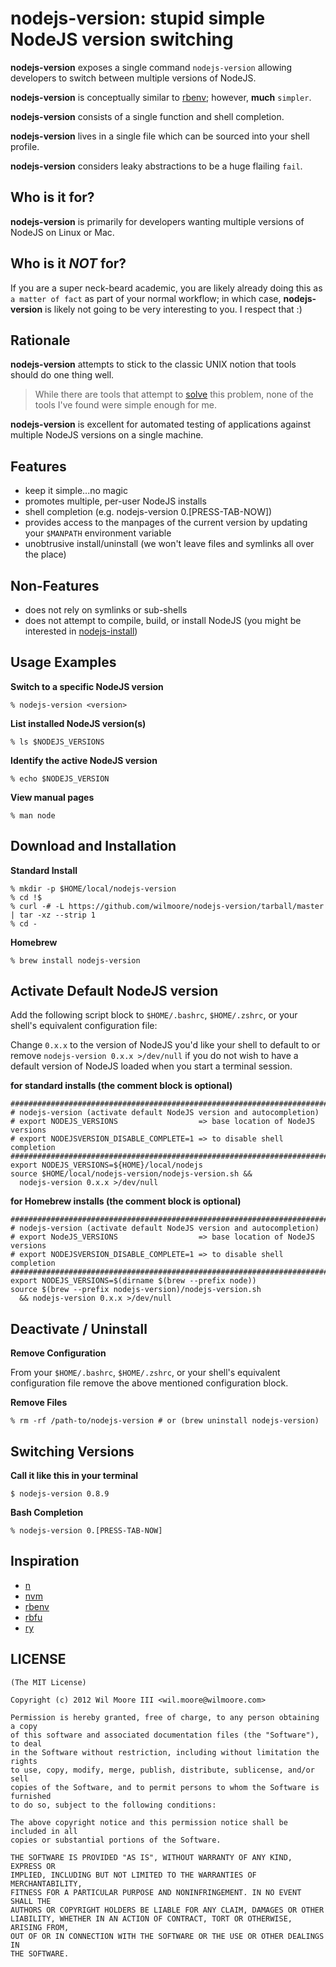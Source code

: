 nodejs-version: stupid simple NodeJS version switching
============================================================


**nodejs-version** exposes a single command `nodejs-version` allowing developers to switch between multiple versions of NodeJS.

**nodejs-version** is conceptually similar to [rbenv](https://github.com/sstephenson/rbenv); however, **much** `simpler`.

**nodejs-version** consists of a single function and shell completion.

**nodejs-version** lives in a single file which can be sourced into your shell profile.

**nodejs-version** considers leaky abstractions to be a huge flailing `fail`.


Who is it for?
----------------------------

**nodejs-version** is primarily for developers wanting multiple versions of NodeJS on Linux or Mac.


Who is it _NOT_ for?
----------------------------

If you are a super neck-beard academic, you are likely already doing this as `a matter of fact` as part of your normal workflow;
in which case, **nodejs-version** is likely not going to be very interesting to you. I respect that :)


Rationale
----------------------------

**nodejs-version** attempts to stick to the classic UNIX notion that tools should do one thing well.

>   While there are tools that attempt to [solve](http://www.gnu.org/s/stow/) this problem, none of the tools I've found were simple enough for me.

**nodejs-version** is excellent for automated testing of applications against multiple NodeJS versions on a single machine.


Features
----------------------------

-   keep it simple...no magic
-   promotes multiple, per-user NodeJS installs
-   shell completion (e.g. nodejs-version 0.[PRESS-TAB-NOW])
-   provides access to the manpages of the current version by updating your `$MANPATH` environment variable
-   unobtrusive install/uninstall (we won't leave files and symlinks all over the place)


Non-Features
----------------------------

-   does not rely on symlinks or sub-shells
-   does not attempt to compile, build, or install NodeJS (you might be interested in [nodejs-install](http://github.com/wilmoore/nodejs-install))


Usage Examples
----------------------------

**Switch to a specific NodeJS version**

    % nodejs-version <version>

**List installed NodeJS version(s)**

    % ls $NODEJS_VERSIONS

**Identify the active NodeJS version**

    % echo $NODEJS_VERSION

**View manual pages**

    % man node


Download and Installation
----------------------------

**Standard Install**

    % mkdir -p $HOME/local/nodejs-version
    % cd !$
    % curl -# -L https://github.com/wilmoore/nodejs-version/tarball/master | tar -xz --strip 1
    % cd -

**Homebrew**

    % brew install nodejs-version


Activate Default NodeJS version
----------------------------

Add the following script block to `$HOME/.bashrc`, `$HOME/.zshrc`, or your shell's equivalent configuration file:

Change `0.x.x` to the version of NodeJS you'd like your shell to default to or remove `nodejs-version 0.x.x >/dev/null` if you do not wish to have a default version of NodeJS loaded when you start a terminal session.

**for standard installs (the comment block is optional)**

    ########################################################################################
    # nodejs-version (activate default NodeJS version and autocompletion)
    # export NODEJS_VERSIONS                  => base location of NodeJS versions
    # export NODEJSVERSION_DISABLE_COMPLETE=1 => to disable shell completion
    ########################################################################################
    export NODEJS_VERSIONS=${HOME}/local/nodejs
    source $HOME/local/nodejs-version/nodejs-version.sh &&
      nodejs-version 0.x.x >/dev/null

**for Homebrew installs (the comment block is optional)**

    ########################################################################################
    # nodejs-version (activate default NodeJS version and autocompletion)
    # export NodeJS_VERSIONS                  => base location of NodeJS versions
    # export NODEJSVERSION_DISABLE_COMPLETE=1 => to disable shell completion
    ########################################################################################
    export NODEJS_VERSIONS=$(dirname $(brew --prefix node))
    source $(brew --prefix nodejs-version)/nodejs-version.sh
      && nodejs-version 0.x.x >/dev/null


Deactivate / Uninstall
----------------------------

**Remove Configuration**

From your `$HOME/.bashrc`, `$HOME/.zshrc`, or your shell's equivalent configuration file remove the above mentioned configuration block.

**Remove Files**

    % rm -rf /path-to/nodejs-version # or (brew uninstall nodejs-version)


Switching Versions
----------------------------

**Call it like this in your terminal**

    $ nodejs-version 0.8.9

**Bash Completion**

    % nodejs-version 0.[PRESS-TAB-NOW]


Inspiration
----------------------------

-   [n](https://github.com/visionmedia/n)
-   [nvm](https://github.com/creationix/nvm)
-   [rbenv](https://github.com/sstephenson/rbenv)
-   [rbfu](https://github.com/hmans/rbfu)
-   [ry](https://github.com/jayferd/ry)


LICENSE
------------------------------

    (The MIT License)

    Copyright (c) 2012 Wil Moore III <wil.moore@wilmoore.com>

    Permission is hereby granted, free of charge, to any person obtaining a copy
    of this software and associated documentation files (the "Software"), to deal
    in the Software without restriction, including without limitation the rights
    to use, copy, modify, merge, publish, distribute, sublicense, and/or sell
    copies of the Software, and to permit persons to whom the Software is furnished
    to do so, subject to the following conditions:
    
    The above copyright notice and this permission notice shall be included in all
    copies or substantial portions of the Software.
    
    THE SOFTWARE IS PROVIDED "AS IS", WITHOUT WARRANTY OF ANY KIND, EXPRESS OR
    IMPLIED, INCLUDING BUT NOT LIMITED TO THE WARRANTIES OF MERCHANTABILITY,
    FITNESS FOR A PARTICULAR PURPOSE AND NONINFRINGEMENT. IN NO EVENT SHALL THE
    AUTHORS OR COPYRIGHT HOLDERS BE LIABLE FOR ANY CLAIM, DAMAGES OR OTHER
    LIABILITY, WHETHER IN AN ACTION OF CONTRACT, TORT OR OTHERWISE, ARISING FROM,
    OUT OF OR IN CONNECTION WITH THE SOFTWARE OR THE USE OR OTHER DEALINGS IN
    THE SOFTWARE.


